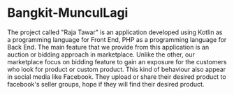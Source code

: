 # Bangkit-MunculLagi
The project called "Raja Tawar" is an application developed using Kotlin as a programming language for Front End, PHP as a programming language for Back End. The main feature that we provide from this application is an auction or bidding approach in marketplace. Unlike the other, our marketplace focus on bidding feature to gain an exposure for the customers who look for product or custom product. This kind of behaviour also appear in social media like Facebook. They upload or share their desired product to facebook's seller groups, hope if they will find their desired product.
